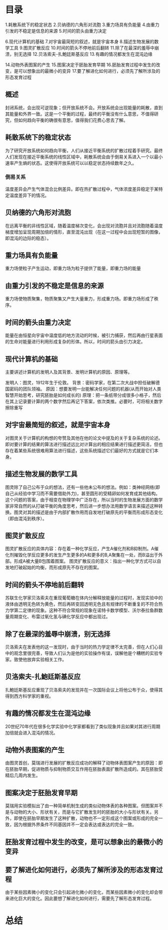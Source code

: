 # 目录
1.耗散系统下的稳定状态
2.贝纳德的六角形对流胞
3.重力场具有负能量
4.由重力引发的不稳定是信息的来源
5.时间的箭头由重力决定

6.现代计算机的基础
7.对宇宙最简短的叙述，就是宇宙本身
8.描述生物发展的数学工具
9.图灵扩散反应
10.时间的箭头不停地前后翻转
11.除了在最深的羞辱中崩溃，别无选择
12.贝洛索夫-扎鮑廷斯基反应
13.有趣的情况都发生在混沌边缘

14.动物外表图案的产生
15.图案决定于胚胎发育早期
16.胚胎发育过程中发生的改变，是可以想象出的最微小的变异
17.要了解进化如何进行，必须先了解所涉及的形态发育过程

## 概述
封闭系统，会出现可逆现象；但开放系统不会。开放系统会出现能量的耗散，直到其能量和外界一致。这是一个平衡的过程，最终的平衡没有什么意思，不值得研究，但如何趋向平衡的确很有意思，值得我们花费心思去了解。

## 耗散系统下的稳定状态
为了研究开放系统如何趋向平衡，人们从接近平衡系统的扩散过程着手研究。最终人们发现在接近平衡系统的线性区域中，耗散系统会由于倒易关系进入一个以最小速率产生熵的状态。这使得开放系统可以以稳定状态持续数年之久。

### 倒易关系
温度差异会产生气体混合比例差异。即在热扩散过程中，气体浓度差异稳定于某特定温度差异下的情况。

## 贝纳德的六角形对流胞
在远离平衡的非线性区域，随着温度梯次变化，会出现对流胞并且对流胞随着温度梯度增加呈现周期加倍的情形，直至混沌出现（在这一过程中会出现短暂的图像，即混沌的边际的稳态）。

## 重力场具有负能量
重力场使粒子产生运动，即重力场为粒子提供了能量，即重力场的能量

## 由重力引发的不稳定是信息的来源
重力场使物质聚集，物质聚集又产生大量重力，形成重力场。即重力场形成了秩序。

## 时间的箭头由重力决定
能量在由恒星向宇宙中温度低的地方流动的时候，被引力捕获，然后再由行星表面的生命对能量进行利用形成复杂的形体。所以，时间的箭头由引力决定。

## 现代计算机的基础
主要讲述计算机的发明人及其背景、发明计算机的原因、原理等。

发明人：图灵，1912年生于伦敦。
背景：密码学家，在第二次大战中担任破解德国密码的团队领袖。
原因：想要发明一台能解决任何问题的机器(从而开始对人类智慧开始思考，研究胚胎是如何成长的)
原理：把一条纸带分成很多小格子，然后在其上记录要计算的两个数字然后再记下答案，依次类推。必要时，可将相关数字擦除重写

## 对宇宙最简短的叙述，就是宇宙本身
对图灵关于计算机的构想的夸赞及其他在他的论文中提及的关于复杂系统的论述。即对要计算的结果的算法进行描述远比对计算出的相应结果进行描述更简洁，但也存在着某些系统很难用算法进行描述，这些系统描述它们最好的方式就是它们本身。

## 描述生物发展的数学工具
图灵除了自己公布于众的想法，还有一些他未公布的想法。例如：类神经网络(即自己从经验中学习而不需要借助外力)，甚至圆形的受精卵如何发育成其他结构。这个问题的答案，由于相变在物理学中广泛存在，所以当时的生物发展方面的数学家非常自然的从打破平衡的角度思考，然后进一步想办法用数学语言来描述这种转换。图灵对其的描述是由于内部扩散作用而自发地打破原先的平衡而形成形态变化（即由混沌到秩序）。

## 图灵扩散反应
图灵扩散反应的具体内容：存在着一种化学反应，产生A催化剂和B抑制剂。A催化剂摧毁化学反应更多的发生产生更多的A和更多的B,A聚集在一处，而B溢出于外部。形成A被大量B包围着图案。
图灵扩散反应的意义：指出一种化学方式可以自发地打破起始的均衡，而形成原先不存在的图案。

## 时间的箭头不停地前后翻转
苏联生化学家贝洛索夫在重现葡萄糖在体内分解释放能量的过程时，发现实验中的液体由透明无色转为黄色，然后再转变回透明无色且有规律的不断重复的不符合热力学第二定律的现象。这种不符合常规的现象在诺特卡数学模型、沃尔泰拉鱼群数量周期变化、布雷过氧化氢与碘化学反应中都出现过。

## 除了在最深的羞辱中崩溃，别无选择
贝洛索夫在发表他的这一发现时，由于当时的热力学定律不太完善，但在人们心目中的观念里很完善，导致人们认为是他的实验操作有误，误解他是个糟糕的实验专家。致使他放弃实验相关工作。

## 贝洛索夫-扎鮑廷斯基反应
扎鮑廷斯基反应重现了贝洛索夫的发现并在一次国际会议上将他公布于众，使得其得到西方科学家的重视。

## 有趣的情况都发生在混沌边缘
20世纪70年代在很多化学实验中化学家都看到了类似现象并且如果对其进行周期加倍就会进入混沌的情况。

## 动物外表图案的产生
由图灵首创，莫瑞进行发展的扩散反应成功的解释了动物体表图案产生的原因：即在胚胎早期，促进物质与抑制物质交互作用在胚胎表面扩散所造成的。其在胚胎受精后几周内发生。

## 图案决定于胚胎发育早期
莫瑞用实验模拟出了由一种简单机制生成的类似动物体表的各种图案。但图案并不是与动物的大小、形状有关，而是与它扩散发生时的胚胎的大小与形状有关。另外，即使在胚胎早期发生了这种扩散，动物也不一定形成这个图案或形成的完全一致，因为根据外界条件不同基因并不一定会表达或表达的完全一致。

## 胚胎发育过程中发生的改变，是可以想象出的最微小的变异

## 要了解进化如何进行，必须先了解所涉及的形态发育过程
由于某些因素微小的变化只会引起进化微小的变化，而某些因素微小的变化却会带来进化巨大的变化。因此要想了解进化如何进行，需要先了解形态发育过程。


# 总结


